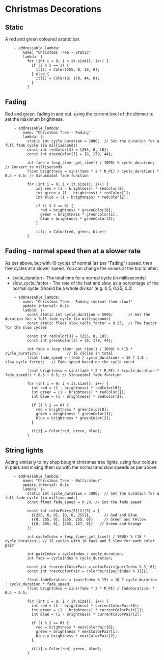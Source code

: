 # Christmas Decorations

## Static
A red and green coloured sstatic bar.

```
    - addressable_lambda:
        name: "Christmas Tree - Static"
        lambda: |-
          for (int i = 0; i < it.size(); i++) {
            if (i % 2 == 1) {
              it[i] = Color(255, 0, 18, 0);
            } else {
              it[i] = Color(0, 179, 44, 0);
            }
          }
```

## Fading

Red and green, fading in and out, using the current level of the dimmer to set the maximum brightness.

```
    - addressable_lambda:
        name: "Christmas Tree - Fading"
        lambda: |-
          static int cycle_duration = 2000;  // Set the duration for a full fade cycle (in milliseconds)
          const int redColor[3] = {255, 0, 18};
          const int greenColor[3] = {0, 179, 44};

          int fade = (esp_timer_get_time() / 1000) % cycle_duration; // Convert to milliseconds
          float brightness = sin((fade * 2 * M_PI) / cycle_duration) * 0.5 + 0.5; // Sinusoidal fade function

          for (int i = 0; i < it.size(); i++) {
              int red = (1 - brightness) * redColor[0];
              int green = (1 - brightness) * redColor[1];
              int blue = (1 - brightness) * redColor[2];

              if (i % 2 == 0) {
                red = brightness * greenColor[0];
                green = brightness * greenColor[1];
                blue = brightness * greenColor[2];
              }

              it[i] = Color(red, green, blue);
          }
```

## Fading - normal speed then at a slower rate

As per above, but with 10 cycles of normal (as per "Fading") speed, then five cycles at a slower speed.
You can change the values at the top to alter:
* cycle_duration - The total time for a normal cycle (in milliseconds)
* slow_cycle_factor - The rate of the fast and slow, as a percentage of the normal cycle. Should be a whole divisor (e.g. 0.5, 0.25, 0.2)

```
    - addressable_lambda:
        name: "Christmas Tree - Fading (normal then slow)"
        update_interval: 0.1s
        lambda: |-
          const static int cycle_duration = 5000;       // Set the duration for a full fade cycle (in milliseconds)
          const static float slow_cycle_factor = 0.25;  // The factor for the slow cycles

          const int redColor[3] = {255, 0, 18};
          const int greenColor[3] = {0, 179, 44};

          int fade = (esp_timer_get_time() / 1000) % (15 * cycle_duration);            // 15 cycles in total
          float fade_speed = (fade / cycle_duration) < 10 ? 1.0 : slow_cycle_factor;   // Fade speed based on the cycle count

          float brightness = sin((fade * 2 * M_PI) / (cycle_duration * fade_speed)) * 0.5 + 0.5; // Sinusoidal fade function

          for (int i = 0; i < it.size(); i++) {
            int red = (1 - brightness) * redColor[0];
            int green = (1 - brightness) * redColor[1];
            int blue = (1 - brightness) * redColor[2];

            if (i % 2 == 0) {
              red = brightness * greenColor[0];
              green = brightness * greenColor[1];
              blue = brightness * greenColor[2];
            }

            it[i] = Color(red, green, blue);
          }
```


## String lights

Acting similarly to my shop bought christmas tree lights, using four colours in pairs and mixing them up with the normal and slow speeds as per above

```
    - addressable_lambda:
        name: "Christmas Tree - Multicolour"
        update_interval: 0.1s
        lambda: |-
          static int cycle_duration = 5000;  // Set the duration for a full fade cycle (in milliseconds)
          const float fade_speed = 0.20; // Set the fade speed

          const int colorPairs[3][2][3] = {
            {{255, 0, 0}, {0, 0, 255}},      // Red and Blue
            {{0, 255, 0}, {255, 255, 0}},    // Green and Yellow
            {{0, 255, 0}, {255, 127, 0}}   // Green and Orange
          };

          int cycleIndex = (esp_timer_get_time() / 1000) % (15 * cycle_duration); // 15 cycles with 10 fast and 5 slow for each color pair

          int pairIndex = cycleIndex / cycle_duration;
          int fade = cycleIndex % cycle_duration;

          const int *currentColorPair = colorPairs[pairIndex % 3][0];
          const int *nextColorPair = colorPairs[pairIndex % 3][1];

          float fadeDuration = (pairIndex % 15) < 10 ? cycle_duration : cycle_duration * fade_speed;
          float brightness = sin((fade * 2 * M_PI) / fadeDuration) * 0.5 + 0.5;

          for (int i = 0; i < it.size(); i++) {
            int red = (1 - brightness) * currentColorPair[0];
            int green = (1 - brightness) * currentColorPair[1];
            int blue = (1 - brightness) * currentColorPair[2];

            if (i % 2 == 0) {
              red = brightness * nextColorPair[0];
              green = brightness * nextColorPair[1];
              blue = brightness * nextColorPair[2];
            }

            it[i] = Color(red, green, blue);
          }
```
